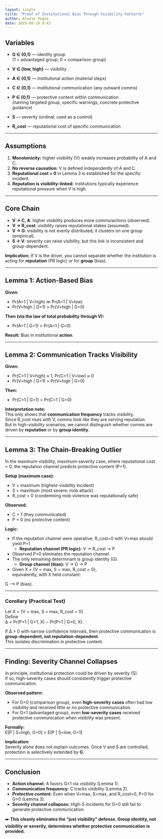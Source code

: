 ```yaml
---
layout: single
title: "Proof of Institutional Bias Through Visibility Patterns"
author: Alexie Pogue
date: 2025-08-18 9:43
---
```



## Variables

- **G ∈ {0,1}** — identity group  
  (1 = advantaged group, 0 = comparison group)

- **V ∈ {low, high}** — visibility

- **A ∈ {0,1}** — institutional action (material steps)

- **C ∈ {0,1}** — institutional communication (any outward comms)

- **P ∈ {0,1}** — protective content within communication  
  (naming targeted group, specific warnings, concrete protective guidance)

- **S** — severity (ordinal; used as a control)

- **R_cost** — reputational cost of specific communication

---

## Assumptions

1. **Monotonicity:** higher visibility (V) weakly increases probability of A and C.  
2. **No reverse causation:** V is defined independently of A and C.  
3. **Reputational cost = 0** in Lemma 3 is established for the specific incident.  
4. **Reputation is visibility-linked:** institutions typically experience reputational pressure when V is high.

---

## Core Chain

- **V → C, A**: higher visibility produces more comms/actions (observed).  
- **V → R_cost**: visibility raises reputational stakes (assumed).  
- **V → G**: visibility is not evenly distributed; it clusters on one group (empirical).  
- **S → V**: severity can raise visibility, but this link is inconsistent and group-dependent.  

**Implication:** If V is the driver, you cannot separate whether the institution is acting for **reputation** (PR logic) or for **group** (bias).  

---

## Lemma 1: Action-Based Bias

**Given:**  

- Pr(A=1 | V=high) ≫ Pr(A=1 | V=low)  
- Pr(V=high | G=1) > Pr(V=high | G=0)

**Then (via the law of total probability through V):**  

- Pr(A=1 | G=1) > Pr(A=1 | G=0)

**Result:** Bias in institutional **action**.

---

## Lemma 2: Communication Tracks Visibility

**Given:**  

- Pr(C=1 | V=high) ≈ 1, Pr(C=1 | V=low) ≈ 0  
- Pr(V=high | G=1) > Pr(V=high | G=0)

**Then:**  

- Pr(C=1 | G=1) > Pr(C=1 | G=0)

**Interpretation note:**  
This only shows that **communication frequency** tracks visibility.  
Since R_cost rises with V, comms *look like* they are serving reputation.  
But in high-visibility scenarios, we cannot distinguish whether comms are driven by **reputation** or by **group identity**.  

---

## Lemma 3: The Chain-Breaking Outlier

In the maximum-visibility, maximum-severity case, where reputational cost = 0, the reputation channel predicts protective content (P=1).  

**Setup (maximum case):**  
- V = maximum (highest-visibility incident)  
- S = maximum (most severe: mob attack)  
- R_cost = 0 (condemning mob violence was reputationally safe)

**Observed:**  
- C = 1 (they communicated)  
- P = 0 (no protective content)

**Logic:**  
- If the reputation channel were operative, R_cost=0 with V=max should yield P=1
  - **Reputation channel (PR logic):** V → R_cost → P 
- Observed P=0 eliminates the reputation channel.  
- The only remaining determinant is group identity (G).  
  -  **Group channel (bias):** V → G → P
- Given X = {V = max, S = max, R_cost = 0},  
  equivalently, with X held constant:

G ⟶ P   (bias).

---

### Corollary (Practical Test)

Let X = {V = max, S = max, R_cost = 0}.  
Define  
Δ = Pr(P=1 | G=1, X) − Pr(P=1 | G=0, X).  

If Δ > 0 with narrow confidence intervals, then protective communication is **group-dependent, not reputation-dependent**.  
This isolates discrimination in protective content.

---

## Finding: Severity Channel Collapses

In principle, institutional protection could be driven by severity (S).  
If so, high-severity cases should consistently trigger protective communication.  

**Observed pattern:**  
- For G=0 (comparison group), even **high-severity cases** often had low visibility and received little or no protective communication.  
- For G=1 (advantaged group), even **low-severity cases** received protective communication when visibility was present.  

**Formally:**  
E[P | S=high, G=0] < E[P | S=low, G=1]  

**Implication:**  
Severity alone does not explain outcomes. Once V and S are controlled, protection is selectively extended by **G**.  

---

## Conclusion

- **Action channel:** A favors G=1 via visibility (Lemma 1).  
- **Communication frequency:** C tracks visibility (Lemma 2).  
- **Protective content:** Even when V=max, S=max, and R_cost=0, P=0 for G=0 (Lemma 3).  
- **Severity channel collapses:** High-S incidents for G=0 still fail to generate protective communication.  

➡️ **This cleanly eliminates the “just visibility” defense. Group identity, not visibility or severity, determines whether protective communication is provided.**
